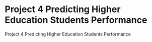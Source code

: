 # Project 4 Predicting Higher Education Students Performance
Project 4 Predicting Higher Education Students Performance
